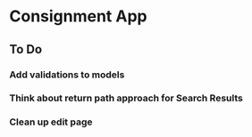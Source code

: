 # Consignment App

## To Do
### Add validations to models
### Think about return path approach for Search Results
### Clean up edit page
### 